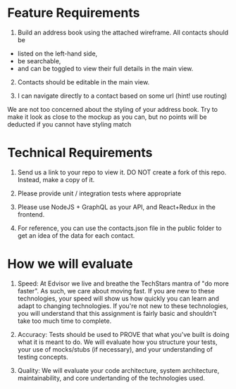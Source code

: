 

# Feature Requirements

1. Build an address book using the attached wireframe. All contacts should be
- listed on the left-hand side,
- be searchable,
- and can be toggled to view their full details in the main view.

2. Contacts should be editable in the main view.

3. I can navigate directly to a contact based on some url (hint! use routing)

We are not too concerned about the styling of your address book. Try to make it look as close to the mockup as you can, but no points will be deducted if you cannot have styling match

# Technical Requirements

1. Send us a link to your repo to view it. DO NOT create a fork of this repo. Instead, make a copy of it. 

2. Please provide unit / integration tests where appropriate

3. Please use NodeJS + GraphQL as your API, and React+Redux in the frontend.

4. For reference, you can use the contacts.json file in the public folder to get an idea of the data for each contact.

# How we will evaluate

1. Speed: At Edvisor we live and breathe the TechStars mantra of "do more faster". As such, we care about moving fast. If you are new to these technologies, your speed will show us how quickly you can learn and adapt to changing technologies. If you're not new to these technologies, you will understand that this assignment is fairly basic and shouldn't take too much time to complete.

2. Accuracy: Tests should be used to PROVE that what you've built is doing what it is meant to do. We will evaluate how you structure your tests, your use of mocks/stubs (if necessary), and your understanding of testing concepts.

3. Quality: We will evaluate your code architecture, system architecture, maintainability, and core undertanding of the technologies used.
